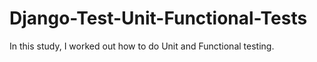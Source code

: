 # Django-Test-Unit-Functional-Tests

In this study, I worked out how to do Unit and Functional testing.
